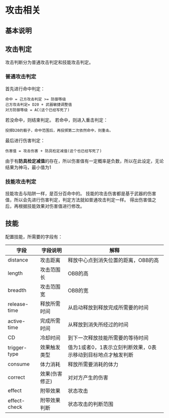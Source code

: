 攻击相关
=======

## 基本说明 ##

## 攻击判定 ##
攻击判断分为普通攻击判定和技能攻击判定。

### 普通攻击判定 ###
首先进行命中判定：

    命中 = 己方攻击判定 >= 防御等级	
    己方攻击判定= D20 + 武器敏捷调整值
    对方防御等级 = AC(这个已经写死了)
若没命中，则结束判定。
若命中，则进入重击判定：

    投掷D20的骰子，命中范围后，再投掷第二次依然命中，则重击。
    
最后进行伤害判定：

    伤害值 = 攻击伤害 + 防具检定减值(这个也已经写死了)
由于有**防具检定减值**的存在，所以伤害值有一定概率是负数，所以在此设定，无论结果为神马，最小值为1

### 技能攻击判定 ###
技能攻击与陷阱一样，是百分百命中的。
技能的攻击伤害都是基于武器的伤害值，所以会先进行伤害判定，判定方法就如普通攻击判定一样。
得出伤害值之后，再根据技能效果对伤害值进行修改。

## 技能 ##
配置技能，所需要的字段有：

 字段          |  字段说明 | 解释
--------------|----------|---------
 distance     | 攻击距离      | 释放中心点到消失位置的距离，OBB的高
 length       | 攻击范围长    | OBB的高
 breadth      | 攻击范围宽    | OBB的宽
 release-time | 释放所需时间   | 从启动释放到释放完成所需要的时间
 active-time  | 完成所需时间   | 从释放到消失所经过的时间
 CD           | 冷却时间      | 到下一次释放技能所需要的等待时间
 trigger-type | 效果触发类型   | 值为1或者0，1表示立刻判断效果，0表示移动到目标地点才触发判断
 consume      | 体力消耗      | 释放所需要消耗的体力
 correct      | 效果(伤害修正) | 对对方产生的伤害
 effect       | 附带效果      | 状态攻击
 effect-check | 附带效果判断   | 状态攻击的判断范围
 